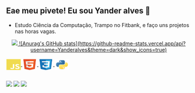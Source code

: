 ## Eae meu pivete! Eu sou Yander alves 🤙


- Estudo Ciência da Computação, Trampo no Fitbank, e faço uns projetos nas horas vagas.
<div align="center">
 <a href="https://github.com/Yanderalves">
<img height="160em" src="https://github-readme-stats.vercel.app/api?username=Yanderalves&show_icons=true&theme=chartreuse-darka&include_all_commits=true&count_private=true"/>
  ![Anurag's GitHub stats](https://github-readme-stats.vercel.app/api?username=Yanderalves&theme=dark&show_icons=true)
</div>
  <div style="display: inline_block"><br>
  <img align="center" alt="Sam-Js" height="30" width="40" src="https://raw.githubusercontent.com/devicons/devicon/master/icons/javascript/javascript-plain.svg">
  <img align="center" alt="Sam-HTML" height="30" width="40" src="https://raw.githubusercontent.com/devicons/devicon/master/icons/html5/html5-original.svg">
  <img align="center" alt="Sam-CSS" height="30" width="40" src="https://raw.githubusercontent.com/devicons/devicon/master/icons/css3/css3-original.svg">
  <img align="center" alt="Sam-Python" height="30" width="40" src="https://raw.githubusercontent.com/devicons/devicon/master/icons/python/python-original.svg">
</div>
  
  ##
  
  <div> 
  <a href="https://instagram.com/yanderalves" target="_blank"><img src="https://img.shields.io/badge/-Instagram-%23E4405F?style=for-the-badge&logo=instagram&logoColor=white" target="_blank"></a> 
  <a href = "mailto:yanderceara@gmail.com"><img src="https://img.shields.io/badge/-Gmail-%23333?style=for-the-badge&logo=gmail&logoColor=white" target="_blank"></a>
  <a href="https://www.linkedin.com/in/yanderalves" target="_blank"><img src="https://img.shields.io/badge/-LinkedIn-%230077B5?style=for-the-badge&logo=linkedin&logoColor=white" target="_blank"></a> 
   
   
   
   
  </div>

